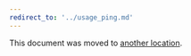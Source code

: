 ```yaml
---
redirect_to: '../usage_ping.md'
---
```


This document was moved to [another location](../usage_ping.md).

<!-- This redirect file can be deleted after February 1, 2021. -->
<!-- Before deletion, see: https://docs.gitlab.com/ee/development/documentation/#move-or-rename-a-page -->
